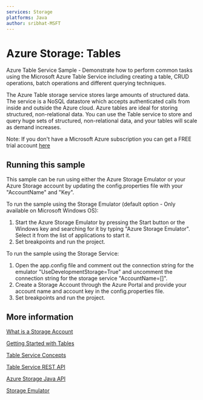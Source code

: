```yaml
---
services: Storage
platforms: Java
author: sribhat-MSFT
---
```


# Azure Storage: Tables

Azure Table Service Sample - Demonstrate how to perform common tasks using the Microsoft Azure Table Service including creating a table, CRUD operations, batch operations and different querying techniques.

The Azure Table storage service stores large amounts of structured data. The service is a NoSQL datastore which accepts authenticated calls from inside and outside the Azure cloud. Azure tables are ideal for storing structured, non-relational data. You can use the Table service to store and query huge sets of structured, non-relational data, and your tables will scale as demand increases.

Note: If you don't have a Microsoft Azure subscription you can get a FREE trial account [here](http://go.microsoft.com/fwlink/?LinkId=330212)

## Running this sample

This sample can be run using either the Azure Storage Emulator or your Azure Storage account by updating the config.properties file with your "AccountName" and "Key".

To run the sample using the Storage Emulator (default option - Only available on Microsoft Windows OS):

1. Start the Azure Storage Emulator by pressing the Start button or the Windows key and searching for it by typing "Azure Storage Emulator". Select it from the list of applications to start it.
2.  Set breakpoints and run the project.

To run the sample using the Storage Service:

1. Open the app.config file and comment out the connection string for the emulator "UseDevelopmentStorage=True" and uncomment the connection string for the storage service "AccountName=[]".
2. Create a Storage Account through the Azure Portal and provide your account name and account key in the config.properties file.
3. Set breakpoints and run the project.

## More information

[What is a Storage Account](http://azure.microsoft.com/en-us/documentation/articles/storage-whatis-account/)

[Getting Started with Tables](http://azure.microsoft.com/en-us/documentation/articles/storage-java-how-to-use-table-storage/)

[Table Service Concepts](http://msdn.microsoft.com/en-us/library/dd179463.aspx)

[Table Service REST API](http://msdn.microsoft.com/en-us/library/dd179423.aspx)

[Azure Storage Java API](http://azure.github.io/azure-storage-java/)

[Storage Emulator](http://azure.microsoft.com/en-us/documentation/articles/storage-use-emulator/)

